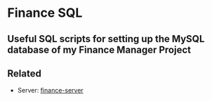 # Finance SQL
## Useful SQL scripts for setting up the MySQL database of my Finance Manager Project

## Related
- Server: [finance-server](https://github.com/jaromaster/finance-server)
